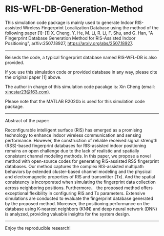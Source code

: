 # RIS-WFL-DB-Generation-Method
This simulation code package is mainly used to generate Indoor RIS-assisted Wireless Fingerprint Localization  Database using the method of the following paper [1]:
[1] X. Cheng, Y. He, M. Li, R. Li, F. Shu, and G. Han, "A Fingerprint Database Generation Method for RIS-Assisted Indoor Positioning", arXiv:2507.18927, https://arxiv.org/abs/2507.18927.

*********************************************************************************************************************************
Beiseds the code, a  typical fingerprint database named RIS-WFL-DB is also provided. 

If you use this simulation code or provided  database in any way, please cite the original paper [1] above. 
 
The author in charge of this simulation code pacakge is: Xin Cheng (email: xincstar23@163.com).

Please note that the MATLAB R2020b is used for this simulation code package. 


*********************************************************************************************************************************
Abstract of the paper: 

Reconfigurable intelligent surface (RIS) has emerged as a promising technology to enhance indoor wireless communication and sensing performance. However, the construction of reliable received signal strength (RSS)-based fingerprint databases for RIS-assisted indoor positioning remains an open challenge due to the lack of realistic and spatially consistent channel modeling methods. In this paper, we propose a novel method with open-source codes for generating RIS-assisted RSS fingerprint databases. Our method captures the complex RIS-assisted multipath behaviors by extended cluster-based channel modeling and the physical and electromagnetic properties of RIS and transmitter (Tx). And the spatial consistency is incorporated when simulating the fingerprint data collection across neighboring positions. Furthermore， the proposed method offers exceptional flexibility in configuring RIS and Tx parameters. Extensive simulations are conducted to evaluate the fingerprint database generated by the proposed method. Moreover, the positioning performance on the database using K-nearest neighbors (KNN) and deep neural network (DNN) is analyzed, providing valuable insights for the system design.




*********************************************************************************************************************************
Enjoy the reproducible research!
